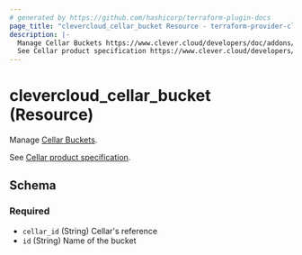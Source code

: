 ```yaml
---
# generated by https://github.com/hashicorp/terraform-plugin-docs
page_title: "clevercloud_cellar_bucket Resource - terraform-provider-clevercloud"
description: |-
  Manage Cellar Buckets https://www.clever.cloud/developers/doc/addons/cellar/.
  See Cellar product specification https://www.clever.cloud/developers/doc/addons/cellar/.
---
```


# clevercloud_cellar_bucket (Resource)

Manage [Cellar Buckets](https://www.clever.cloud/developers/doc/addons/cellar/).

See [Cellar product specification](https://www.clever.cloud/developers/doc/addons/cellar/).



<!-- schema generated by tfplugindocs -->
## Schema

### Required

- `cellar_id` (String) Cellar's reference
- `id` (String) Name of the bucket
